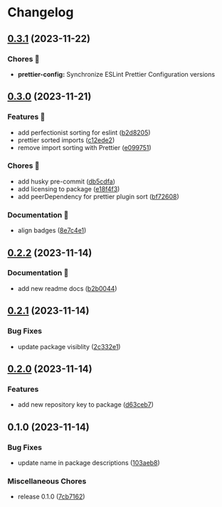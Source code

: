 # Changelog

## [0.3.1](https://github.com/lqbach/eslint-prettier-config/compare/prettier-config-v0.3.0...prettier-config-v0.3.1) (2023-11-22)


### Chores 🧹

* **prettier-config:** Synchronize ESLint Prettier Configuration versions

## [0.3.0](https://github.com/lqbach/eslint-prettier-config/compare/prettier-config-v0.2.2...prettier-config-v0.3.0) (2023-11-21)


### Features 🚀

* add perfectionist sorting for eslint ([b2d8205](https://github.com/lqbach/eslint-prettier-config/commit/b2d8205314b5fe72675afd87a960864018e10782))
* prettier sorted imports ([c12ede2](https://github.com/lqbach/eslint-prettier-config/commit/c12ede2941863b767810495ee8b5c3cc6691e430))
* remove import sorting with Prettier ([e099751](https://github.com/lqbach/eslint-prettier-config/commit/e099751d8349b561a15df711e09cfc6763e6b48a))


### Chores 🧹

* add husky pre-commit ([db5cdfa](https://github.com/lqbach/eslint-prettier-config/commit/db5cdfa5ce036cebbdbf1edd23885aa1719c27cd))
* add licensing to package ([e18f4f3](https://github.com/lqbach/eslint-prettier-config/commit/e18f4f36cf44fac1da5906094f2dc9ca2ea2f2d9))
* add peerDependency for prettier plugin sort ([bf72608](https://github.com/lqbach/eslint-prettier-config/commit/bf72608f71af816b29825ae914514565870f5a84))


### Documentation 📝

* align badges ([8e7c4e1](https://github.com/lqbach/eslint-prettier-config/commit/8e7c4e1bcbd7ac7321ae02b21ce0ccf19e70a471))

## [0.2.2](https://github.com/lqbach/eslint-prettier-config/compare/prettier-config-v0.2.1...prettier-config-v0.2.2) (2023-11-14)

### Documentation 📝

- add new readme docs ([b2b0044](https://github.com/lqbach/eslint-prettier-config/commit/b2b004442723e81299e10a2945e9f616324ac06a))

## [0.2.1](https://github.com/lqbach/eslint-prettier-config/compare/prettier-config-v0.2.0...prettier-config-v0.2.1) (2023-11-14)

### Bug Fixes

- update package visiblity ([2c332e1](https://github.com/lqbach/eslint-prettier-config/commit/2c332e19165da93881d6ee61b75560041f9a5397))

## [0.2.0](https://github.com/lqbach/eslint-prettier-config/compare/prettier-config-v0.1.0...prettier-config-v0.2.0) (2023-11-14)

### Features

- add new repository key to package ([d63ceb7](https://github.com/lqbach/eslint-prettier-config/commit/d63ceb7e9a348efc322ecdcb5d462cee6a2b05b8))

## 0.1.0 (2023-11-14)

### Bug Fixes

- update name in package descriptions ([103aeb8](https://github.com/lqbach/eslint-prettier-config/commit/103aeb876f9ef22177e66a6946f8a257dc7479cd))

### Miscellaneous Chores

- release 0.1.0 ([7cb7162](https://github.com/lqbach/eslint-prettier-config/commit/7cb7162ec233343991bdcfeaadb1caff612c5c9f))
